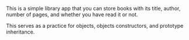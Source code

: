 This is a simple library app that you can store books with its title, author, number of pages,
and whether you have read it or not.

This serves as a practice for objects, objects constructors, and prototype inheritance.